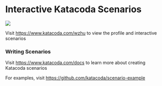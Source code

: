 # Interactive Katacoda Scenarios

[![](http://shields.katacoda.com/katacoda/wzhu/count.svg)](https://www.katacoda.com/wzhu "Get your profile on Katacoda.com")

Visit https://www.katacoda.com/wzhu to view the profile and interactive scenarios

### Writing Scenarios
Visit https://www.katacoda.com/docs to learn more about creating Katacoda scenarios

For examples, visit https://github.com/katacoda/scenario-example
